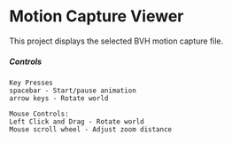 # Motion Capture Viewer

This project displays the selected BVH motion capture file.

##### Controls
    Key Presses
    spacebar - Start/pause animation
    arrow keys - Rotate world
  
    Mouse Controls:
    Left Click and Drag - Rotate world
    Mouse scroll wheel - Adjust zoom distance
